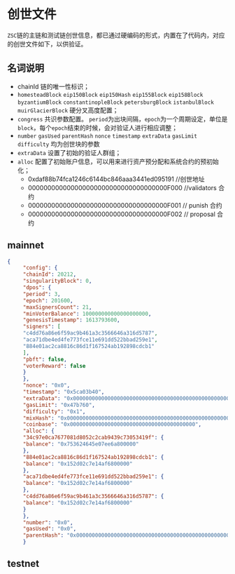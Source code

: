 # 创世文件

`ZSC`链的主链和测试链创世信息，都已通过硬编码的形式，内置在了代码内，对应的创世文件如下，以供验证。

## 名词说明

- chainId 链的唯一性标识；
- `homesteadBlock` `eip150Block` `eip150Hash` `eip155Block` `eip158Block` `byzantiumBlock` `constantinopleBlock` `petersburgBlock` `istanbulBlock` `muirGlacierBlock` 硬分叉高度配置；
- `congress` 共识参数配置。 `period`为出块间隔，`epoch`为一个周期设定，单位是`block`，每个`epoch`结束的时候，会对验证人进行相应调整；
- `number` `gasUsed` `parentHash` `nonce` `timestamp` `extraData` `gasLimit` `difficulty` 均为创世块的参数
- `extraData` 设置了初始的验证人群组；
- `alloc` 配置了初始账户信息，可以用来进行资产预分配和系统合约的预初始化；
    - 0xdaf88b74fca1246c6144bc846aaa3441ed095191 //创世地址
    - 000000000000000000000000000000000000F000 //validators 合约
    - 000000000000000000000000000000000000F001 // punish 合约
    - 000000000000000000000000000000000000F002 // proposal 合约


## mainnet
``` JSON
{
     "config": {
     "chainId": 20212,
     "singularityBlock": 0,
     "dpos": {
     "period": 3,
     "epoch": 201600,
     "maxSignersCount": 21,
     "minVoterBalance": 100000000000000000000,
     "genesisTimestamp": 1613793600,
     "signers": [
     "c4dd76a86e6f59ac9b461a3c3566646a316d5787",
     "aca71dbe4ed4fe773fce11e691dd522bbad259e1",
     "884e01ac2ca8816c86d1f167524ab192898cdcb1"
     ],
     "pbft": false,
     "voterReward": false
     }
     },
     "nonce": "0x0",
     "timestamp": "0x5ca03b40",
     "extraData": "0x00000000000000000000000000000000000000000000000000000000000000000000000000000000000000000000000000000000000000000000000000000000000000000000000000000000000000000000000000000000000000000000000000",
     "gasLimit": "0x47b760",
     "difficulty": "0x1",
     "mixHash": "0x0000000000000000000000000000000000000000000000000000000000000000",
     "coinbase": "0x0000000000000000000000000000000000000000",
     "alloc": {
     "34c97e0ca7677081d8052c2cab9439c73053419f": {
     "balance": "0x753624645e07ee6a800000"
     },
     "884e01ac2ca8816c86d1f167524ab192898cdcb1": {
     "balance": "0x152d02c7e14af6800000"
     },
     "aca71dbe4ed4fe773fce11e691dd522bbad259e1": {
     "balance": "0x152d02c7e14af6800000"
     },
     "c4dd76a86e6f59ac9b461a3c3566646a316d5787": {
     "balance": "0x152d02c7e14af6800000"
     }
     },
     "number": "0x0",
     "gasUsed": "0x0",
     "parentHash": "0x0000000000000000000000000000000000000000000000000000000000000000"
     }
```
## testnet
``` JSON

```